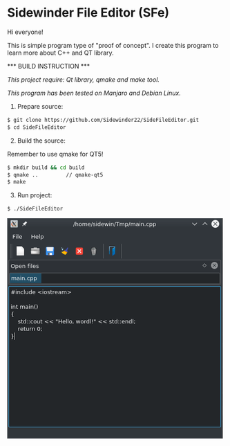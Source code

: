 # Sidewinder File Editor (SFe)

Hi everyone!

This is simple program type of "proof of concept".
I create this program to learn more about C++ and QT library.


*** BUILD INSTRUCTION ***

*This project require: Qt library, qmake and make tool.*

*This program has been tested on Manjaro and Debian Linux.*


1. Prepare source:
  ```bash
  $ git clone https://github.com/Sidewinder22/SideFileEditor.git
  $ cd SideFileEditor
  ```

2. Build the source:

  Remember to use qmake for QT5!
  ```bash
  $ mkdir build && cd build
  $ qmake ..         // qmake-qt5
  $ make
  ```

3. Run project:
  ```bash
  $ ./SideFileEditor
  ```

![Screenshot](images/screenshot.png)
